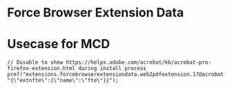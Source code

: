 # Force Browser Extension Data

# Usecase for MCD

```
// Disable to show https://helpx.adobe.com/acrobat/kb/acrobat-pro-firefox-extension.html during install process
pref("extensions.forcebrowserextensiondata.web2pdfextension.17@acrobat.adobe.com", "{\"extnfte\":{\"name\":\"fte\"}}");
```
